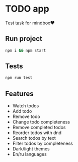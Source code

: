 # TODO app

Test task for mindbox❤️

## Run project

```bash
npm i && npm start
```

## Tests

```bash
npm run test
```

## Features
* Watch todos
* Add todo
* Remove todo
* Change todo completeness
* Remove completed todos
* Reorder todos with dnd
* Search todos by text
* Filter todos by completeness
* Dark/light themes
* En/ru languages
